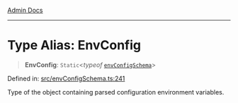 [Admin Docs](/)

***

# Type Alias: EnvConfig

> **EnvConfig**: `Static`\<*typeof* [`envConfigSchema`](../variables/envConfigSchema.md)\>

Defined in: [src/envConfigSchema.ts:241](https://github.com/PalisadoesFoundation/talawa-api/blob/be5955174726b793a9d0896706e81c3e939858bf/src/envConfigSchema.ts#L241)

Type of the object containing parsed configuration environment variables.
